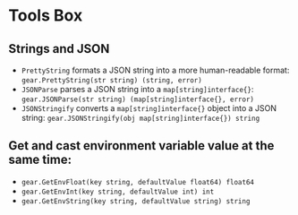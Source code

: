 # Tools Box

## Strings and JSON

- `PrettyString` formats a JSON string into a more human-readable format: `gear.PrettyString(str string) (string, error)`
- `JSONParse` parses a JSON string into a `map[string]interface{}`: `gear.JSONParse(str string) (map[string]interface{}, error)`
- `JSONStringify` converts a `map[string]interface{}` object into a JSON string: `gear.JSONStringify(obj map[string]interface{}) string`

## Get and cast environment variable value at the same time:

- `gear.GetEnvFloat(key string, defaultValue float64) float64 `
- `gear.GetEnvInt(key string, defaultValue int) int`
- `gear.GetEnvString(key string, defaultValue string) string`
